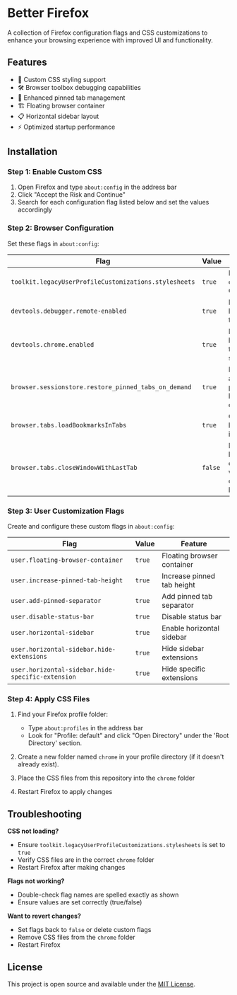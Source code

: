 # Better Firefox

A collection of Firefox configuration flags and CSS customizations to enhance your browsing experience with improved UI and functionality.

## Features

- 🎨 Custom CSS styling support
- 🛠️ Browser toolbox debugging capabilities
- 📌 Enhanced pinned tab management
- 🏗️ Floating browser container
- 📋 Horizontal sidebar layout
- ⚡ Optimized startup performance

## Installation

### Step 1: Enable Custom CSS

1. Open Firefox and type `about:config` in the address bar
2. Click "Accept the Risk and Continue"
3. Search for each configuration flag listed below and set the values accordingly

### Step 2: Browser Configuration

Set these flags in `about:config`:

| Flag | Value | Purpose |
|------|-------|---------|
| `toolkit.legacyUserProfileCustomizations.stylesheets` | `true` | Enable custom CSS |
| `devtools.debugger.remote-enabled` | `true` | Enable browser toolbox |
| `devtools.chrome.enabled` | `true` | Enable browser toolbox shortcut |
| `browser.sessionstore.restore_pinned_tabs_on_demand` | `true` | Disable auto load pinned bookmarks on startup |
| `browser.tabs.loadBookmarksInTabs` | `true` | Open bookmarks in new tab |
| `browser.tabs.closeWindowWithLastTab` | `false` | Prevent browser close when closing last tab |

### Step 3: User Customization Flags

Create and configure these custom flags in `about:config`:

| Flag | Value | Feature |
|------|-------|---------|
| `user.floating-browser-container` | `true` | Floating browser container |
| `user.increase-pinned-tab-height` | `true` | Increase pinned tab height |
| `user.add-pinned-separator` | `true` | Add pinned tab separator |
| `user.disable-status-bar` | `true` | Disable status bar |
| `user.horizontal-sidebar` | `true` | Enable horizontal sidebar |
| `user.horizontal-sidebar.hide-extensions` | `true` | Hide sidebar extensions |
| `user.horizontal-sidebar.hide-specific-extension` | `true` | Hide specific extensions |

### Step 4: Apply CSS Files

1. Find your Firefox profile folder:
   - Type `about:profiles` in the address bar
   - Look for "Profile: default" and click "Open Directory" under the 'Root Directory' section.

2. Create a new folder named `chrome` in your profile directory (if it doesn't already exist).

3. Place the CSS files from this repository into the `chrome` folder

4. Restart Firefox to apply changes

## Troubleshooting

**CSS not loading?**
- Ensure `toolkit.legacyUserProfileCustomizations.stylesheets` is set to `true`
- Verify CSS files are in the correct `chrome` folder
- Restart Firefox after making changes

**Flags not working?**
- Double-check flag names are spelled exactly as shown
- Ensure values are set correctly (true/false)

**Want to revert changes?**
- Set flags back to `false` or delete custom flags
- Remove CSS files from the `chrome` folder
- Restart Firefox

## License

This project is open source and available under the [MIT License](LICENSE).
